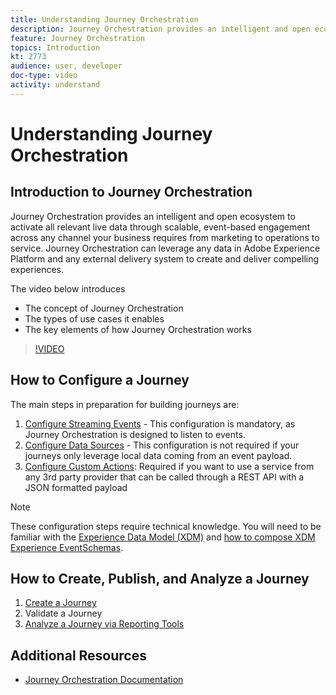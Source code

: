 ```yaml
---
title: Understanding Journey Orchestration
description: Journey Orchestration provides an intelligent and open ecosystem to activate all relevant live data through scalable, event-based engagement across any channel your business requires from marketing to operations to service. Journey Orchestration can leverage any data in Adobe Experience Platform and any external delivery system to create and deliver compelling experiences. This tutorial introduces the concept of Journey Orchestration,the types of use cases it enables, and the key elements of how Journey Orchestration works.
feature: Journey Orchestration
topics: Introduction
kt: 2773
audience: user, developer
doc-type: video
activity: understand
---
```


# Understanding Journey Orchestration

## Introduction to Journey Orchestration

Journey Orchestration provides an intelligent and open ecosystem to activate all relevant live data through scalable, event-based engagement across any channel your business requires from marketing to operations to service. Journey Orchestration can leverage any data in Adobe Experience Platform and any external delivery system to create and deliver compelling experiences.

The video below introduces

* The concept of Journey Orchestration
* The types of use cases it enables
* The key elements of how Journey Orchestration works

>[!VIDEO](https://video.tv.adobe.com/v/29307?quality=12)

## How to Configure a Journey

The main steps in preparation for building journeys are:

1. [Configure Streaming Events](/help/journey-orchestration/configure-streaming-events.md) - This configuration is mandatory, as Journey Orchestration is designed to listen to events.
2. [Configure Data Sources](/help/journey-orchestration/configure-data-sources.md) - This configuration is not required if your journeys only leverage local data coming from an event payload.
3. [Configure Custom Actions](/help/journey-orchestration/configure-actions.md): Required if you want to use a service from any 3rd party provider that can be called through a REST API with a JSON formatted payload

>[!NOTE]
>These configuration steps require technical knowledge. You will need to be familiar with the [Experience Data Model (XDM)](/help/schemas/understanding-the-xdm-system-and-experience-data-model.md) and [how to compose XDM Experience EventSchemas](/help/schemas/create-your-first-schema-with-out-of-the-box-components.md).

## How to Create, Publish, and Analyze a Journey

1. [Create a Journey](/help/journey-orchestration/create-a-journey.md)
2. Validate a Journey
3. [Analyze a Journey via Reporting Tools](/help/journey-orchestration/reporting.md)

## Additional Resources

* [Journey Orchestration Documentation](https://docs.adobe.com/content/help/en/journeys/using/journey-orchestration-home.html)
